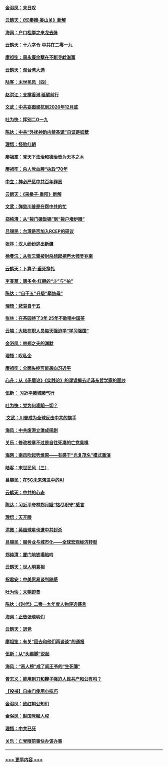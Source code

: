 #### [金浴凤：末日叹](../pages/nsc993/n11752359.md?t=12301122) 
#### [云鹤天：《忆秦娥‧娄山关》新解](../pages/nsc993/n11752348.md?t=12301122) 
#### [海网：户口松绑之来龙去脉](../pages/nsc993/n11752328.md?t=12301122) 
#### [云鹤天：十六字令‧中共在二零一九](../pages/nsc993/n11752305.md?t=12301122) 
#### [廖祖笙：周永康余孽在不断寻衅滋事](../pages/nsc993/n11751013.md?t=12301122) 
#### [云鹤天：观台湾大选](../pages/nsc993/n11751007.md?t=12301122) 
#### [陆客：末世民风（四）](../pages/nsc993/n11749203.md?t=12301122) 
#### [赵洪江：支撑香港 砥砺前行](../pages/nsc993/n11748482.md?t=12301122) 
#### [文武：中共妄图顽抗到2020年12月底](../pages/nsc993/n11748446.md?t=12301122) 
#### [吐为快：挥别二O一九](../pages/nsc993/n11748411.md?t=12301122) 
#### [陈达：中共“外扰神韵内禁圣诞”自证是妖孽](../pages/nsc993/n11748226.md?t=12301122) 
#### [理悟：怪胎红朝](../pages/nsc993/n11748206.md?t=12301122) 
#### [廖祖笙：党天下法治和德治皆为无本之木](../pages/nsc993/n11748135.md?t=12301122) 
#### [廖祖笙：杀人党血腥“执政”70年](../pages/nsc993/n11745144.md?t=12301122) 
#### [中立：神必严惩中共百年罪恶](../pages/nsc993/n11744970.md?t=12301122) 
#### [云鹤天：《采桑子‧重阳》新解](../pages/nsc993/n11744948.md?t=12301122) 
#### [文武：弹劾川普是在帮中共的忙](../pages/nsc993/n11744758.md?t=12301122) 
#### [郑纯清：从“挨门砸饭锅”到“挨户堵炉眼”](../pages/nsc993/n11744745.md?t=12301122) 
#### [吕锡民：台湾是否加入RCEP的研议](../pages/nsc993/n11744701.md?t=12301122) 
#### [张林：汉人纷纷逃出新疆](../pages/nsc993/n11743530.md?t=12301122) 
#### [徐曼沅：从张云雷被封杀想起相声大师吴兆南](../pages/nsc993/n11741816.md?t=12301122) 
#### [云鹤天：卜算子‧垂死挣扎](../pages/nsc993/n11739956.md?t=12301122) 
#### [李春草：唐多令‧红朝的“斗”与“拍”](../pages/nsc993/n11739830.md?t=12301122) 
#### [陈达：“自干五”升级“牵妨母”](../pages/nsc993/n11739724.md?t=12301122) 
#### [理悟：悲哀自干五](../pages/nsc993/n11739547.md?t=12301122) 
#### [张林：在茶园待了3年 25年不敢喝中国茶](../pages/nsc993/n11739240.md?t=12301122) 
#### [云端：大陆在职人员每天强迫学“学习强国”](../pages/nsc993/n11738735.md?t=12301122) 
#### [金浴凤：林郑之夫的渊默](../pages/nsc993/n11737735.md?t=12301122) 
#### [理悟：叹私企](../pages/nsc993/n11737715.md?t=12301122) 
#### [廖祖笙：全面失控可能袭向习近平](../pages/nsc993/n11737704.md?t=12301122) 
#### [心升：从《矛盾论》《实践论》的谬误揭去毛泽东哲学家的面纱](../pages/nsc993/n11736962.md?t=12301122) 
#### [伍新： 习近平赌城赌气行](../pages/nsc993/n11736929.md?t=12301122) 
#### [吐为快：党为何凌蹈一切？](../pages/nsc993/n11736915.md?t=12301122) 
#### [ 文武：川普成为全球反击中共的旗手](../pages/nsc993/n11736882.md?t=12301122) 
#### [海风：中共废港立澳成闹剧](../pages/nsc993/n11735857.md?t=12301122) 
#### [关乐：修改校章不过是自往死凑的亡党臭棋](../pages/nsc993/n11735097.md?t=12301122) 
#### [海网：南风吹起势燎原——有感于“光复茂名”模式重演](../pages/nsc993/n11732308.md?t=12301122) 
#### [陆客：末世民风（三）](../pages/nsc993/n11732211.md?t=12301122) 
#### [吕锡民：在5G未来演进中的AI](../pages/nsc993/n11730010.md?t=12301122) 
#### [云鹤天：中共的心态](../pages/nsc993/n11729906.md?t=12301122) 
#### [陈达：习近平夸林郑月娥“恪尽职守”感言](../pages/nsc993/n11729881.md?t=12301122) 
#### [理悟：天开眼](../pages/nsc993/n11729699.md?t=12301122) 
#### [洪微：英超球星也遭中共封杀](../pages/nsc993/n11727243.md?t=12301122) 
#### [吕锡民：服务业与城市化——全球宏观经济转型](../pages/nsc993/n11725845.md?t=12301122) 
#### [郑纯清：厦门地铁塌陷吟](../pages/nsc993/n11725813.md?t=12301122) 
#### [云鹤天：世人明真相](../pages/nsc993/n11725621.md?t=12301122) 
#### [祝君安：中美贸易谈判随感](../pages/nsc993/n11725609.md?t=12301122) 
#### [吐为快：末朝即景](../pages/nsc993/n11723365.md?t=12301122) 
#### [陈达：《时代》二零一九年度人物评选感言](../pages/nsc993/n11723337.md?t=12301122) 
#### [海网：正告张晓明们](../pages/nsc993/n11723228.md?t=12301122) 
#### [云鹤天：退党](../pages/nsc993/n11723056.md?t=12301122) 
#### [廖祖笙：有关“回去和他们再谈谈”的通报](../pages/nsc993/n11722442.md?t=12301122) 
#### [伍新：从“头踢脚”说起](../pages/nsc993/n11722429.md?t=12301122) 
#### [海风：“恶人榜”成了阎王爷的“生死簿”](../pages/nsc993/n11722272.md?t=12301122) 
#### [胥志义：能用剌刀和鞭子强迫人民共产和公有吗？](../pages/nsc993/n11720569.md?t=12301122) 
#### [【投书】自由门使用小技巧](../pages/nsc993/n11720180.md?t=12301122) 
#### [金浴凤：致红朝公知们](../pages/nsc993/n11720563.md?t=12301122) 
#### [金浴凤：赵国党赋人权](../pages/nsc993/n11720533.md?t=12301122) 
#### [理悟：中共已死](../pages/nsc993/n11720233.md?t=12301122) 
#### [关乐：亡党眼前事快办该办事](../pages/nsc993/n11719160.md?t=12301122) 

----
#### [ >>> 更早内容 <<< ](../indexes/nsc993-earlier.md)
